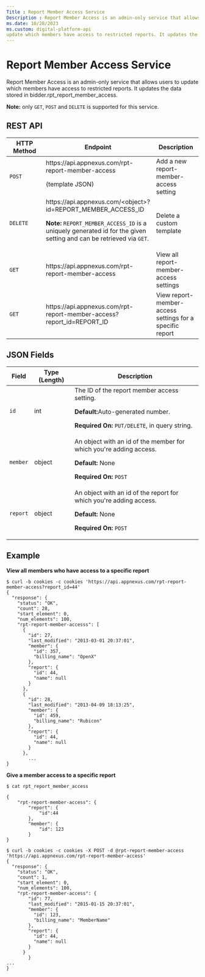 ```yaml
---
Title : Report Member Access Service
Description : Report Member Access is an admin-only service that allows users to
ms.date: 10/28/2023
ms.custom: digital-platform-api
update which members have access to restricted reports. It updates the
---
```



# Report Member Access Service



Report Member Access is an admin-only service that allows users to
update which members have access to restricted reports. It updates the
data stored in bidder.rpt_report_member_access.



<b>Note:</b> only `GET`, `POST` and `DELETE`
is supported for this service.





## REST API



<table class="table frame-all" style="width:100%;">
<colgroup>
<col style="width: 33%" />
<col style="width: 33%" />
<col style="width: 33%" />
</colgroup>
<thead class="thead">
<tr class="header row">
<th id="ID-00002e88__entry__1" class="entry colsep-1 rowsep-1">HTTP
Method</th>
<th id="ID-00002e88__entry__2"
class="entry colsep-1 rowsep-1">Endpoint</th>
<th id="ID-00002e88__entry__3"
class="entry colsep-1 rowsep-1">Description</th>
</tr>
</thead>
<tbody class="tbody">
<tr class="odd row">
<td class="entry colsep-1 rowsep-1"
headers="ID-00002e88__entry__1"><code class="ph codeph">POST</code></td>
<td class="entry colsep-1 rowsep-1"
headers="ID-00002e88__entry__2">https://api.<span
class="ph">appnexus.com/rpt-report-member-access
<p>(template JSON)</p></td>
<td class="entry colsep-1 rowsep-1" headers="ID-00002e88__entry__3">Add
a new report-member-access setting</td>
</tr>
<tr class="even row">
<td class="entry colsep-1 rowsep-1"
headers="ID-00002e88__entry__1"><code
class="ph codeph">DELETE</code></td>
<td class="entry colsep-1 rowsep-1"
headers="ID-00002e88__entry__2">https://api.<span
class="ph">appnexus.com/&lt;object&gt;?id=REPORT_MEMBER_ACCESS_ID

<b>Note:</b> <code
class="ph codeph">REPORT_MEMBER_ACCESS_ID</code> is a uniquely generated
id for the given setting and can be retrieved via <code
class="ph codeph">GET</code>.
</td>
<td class="entry colsep-1 rowsep-1"
headers="ID-00002e88__entry__3">Delete a custom template</td>
</tr>
<tr class="odd row">
<td class="entry colsep-1 rowsep-1"
headers="ID-00002e88__entry__1"><code class="ph codeph">GET</code></td>
<td class="entry colsep-1 rowsep-1"
headers="ID-00002e88__entry__2">https://api.<span
class="ph">appnexus.com/rpt-report-member-access</td>
<td class="entry colsep-1 rowsep-1" headers="ID-00002e88__entry__3">View
all report-member-access settings</td>
</tr>
<tr class="even row">
<td class="entry colsep-1 rowsep-1"
headers="ID-00002e88__entry__1"><code class="ph codeph">GET</code></td>
<td class="entry colsep-1 rowsep-1"
headers="ID-00002e88__entry__2">https://api.<span
class="ph">appnexus.com/rpt-report-member-access?report_id=REPORT_ID</td>
<td class="entry colsep-1 rowsep-1" headers="ID-00002e88__entry__3">View
report-member-access settings for a specific report</td>
</tr>
</tbody>
</table>







## JSON Fields



<table class="table">
<thead class="thead">
<tr class="header row">
<th id="ID-00002e88__entry__16"
class="entry colsep-1 rowsep-1">Field</th>
<th id="ID-00002e88__entry__17" class="entry colsep-1 rowsep-1">Type
(Length)</th>
<th id="ID-00002e88__entry__18"
class="entry colsep-1 rowsep-1">Description</th>
</tr>
</thead>
<tbody class="tbody">
<tr class="odd row">
<td class="entry colsep-1 rowsep-1"
headers="ID-00002e88__entry__16"><code class="ph codeph">id</code></td>
<td class="entry colsep-1 rowsep-1"
headers="ID-00002e88__entry__17">int</td>
<td class="entry colsep-1 rowsep-1" headers="ID-00002e88__entry__18">The
ID of the report member access setting.
<p><strong>Default:</strong>Auto-generated number.</p>
<p><strong>Required On:</strong> <code
class="ph codeph">PUT/DELETE</code>, in query string.</p></td>
</tr>
<tr class="even row">
<td class="entry colsep-1 rowsep-1"
headers="ID-00002e88__entry__16"><code
class="ph codeph">member</code></td>
<td class="entry colsep-1 rowsep-1"
headers="ID-00002e88__entry__17">object</td>
<td class="entry colsep-1 rowsep-1" headers="ID-00002e88__entry__18">An
object with an id of the member for which you're adding access.
<p><strong>Default:</strong> None</p>
<p><strong>Required On:</strong> <code
class="ph codeph">POST</code></p></td>
</tr>
<tr class="odd row">
<td class="entry colsep-1 rowsep-1"
headers="ID-00002e88__entry__16"><code
class="ph codeph">report</code></td>
<td class="entry colsep-1 rowsep-1"
headers="ID-00002e88__entry__17">object</td>
<td class="entry colsep-1 rowsep-1" headers="ID-00002e88__entry__18">An
object with an id of the report for which you're adding access.
<p><strong>Default:</strong> None</p>
<p><strong>Required On:</strong> <code
class="ph codeph">POST</code></p></td>
</tr>
</tbody>
</table>







## Example

**View all members who have access to a specific report**

``` pre
$ curl -b cookies -c cookies 'https://api.appnexus.com/rpt-report-member-access?report_id=44'
{
  "response": {
    "status": "OK",
    "count": 28,
    "start_element": 0,
    "num_elements": 100,
    "rpt-report-member-accesss": [
      {
        "id": 27,
        "last_modified": "2013-03-01 20:37:01",
        "member": {
          "id": 357,
          "billing_name": "OpenX"
        },
        "report": {
          "id": 44,
          "name": null
        }
      },
      {
        "id": 28,
        "last_modified": "2013-04-09 18:13:25",
        "member": {
          "id": 459,
          "billing_name": "Rubicon"
        },
        "report": {
          "id": 44,
          "name": null
        }
      },
        ...
}
```



**Give a member access to a specific report**

``` pre
$ cat rpt_report_member_access

{
    "rpt-report-member-access": {
        "report": {
            "id":44
        },
        "member": {
            "id": 123
        }
}
```



``` pre
$ curl -b cookies -c cookies -X POST -d @rpt-report-member-access 'https://api.appnexus.com/rpt-report-member-access'
{
  "response": {
    "status": "OK",
    "count": 1,
    "start_element": 0,
    "num_elements": 100,
    "rpt-report-member-access": {
        "id": 77,
        "last_modified": "2015-01-15 20:37:01",
        "member": {
          "id": 123,
          "billing_name": "MemberName"
        },
        "report": {
          "id": 44,
          "name": null
        }
      }
        }
...
}
```






